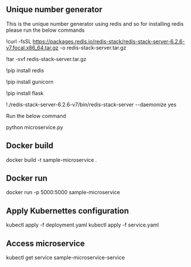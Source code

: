 ## Unique number generator

This is the unique number generator using redis and so for installing redis please run the below commands

!curl -fsSL https://packages.redis.io/redis-stack/redis-stack-server-6.2.6-v7.focal.x86_64.tar.gz -o redis-stack-server.tar.gz 

!tar -xvf redis-stack-server.tar.gz

!pip install redis

!pip install gunicorn

!pip install flask

!./redis-stack-server-6.2.6-v7/bin/redis-stack-server --daemonize yes


Run the below command

python microservice.py

## Docker build
docker build -t sample-microservice .

## Docker run
docker run -p 5000:5000 sample-microservice

## Apply Kubernettes configuration
kubectl apply -f deployment.yaml
kubectl apply -f service.yaml

## Access microservice

kubectl get service sample-microservice-service





